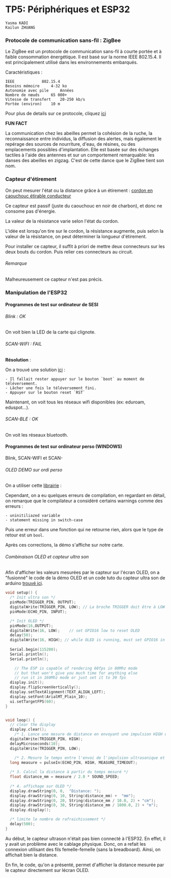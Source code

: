 
# TP5: Périphériques et ESP32

```
Yasma KADI
Kailun ZHUANG
```


### Protocole de communication sans-fil : ZigBee

Le ZigBee est un protocole de communication sans-fil à courte portée et à faible consommation énergétique. Il est basé sur la norme IEEE 802.15.4. Il est principalement utilisé dans les environnements embarqués.


Caractéristiques :

```
IEEE 			802.15.4
Besoins mémoire 	4-32 ko 
Autonomie avec pile 	Années 
Nombre de nœuds 	65 000+
Vitesse de transfert 	20-250 kb/s
Portée (environ) 	10 m 
```
Pour plus de details sur ce protocole, cliquez [ici](https://connect.ed-diamond.com/MISC/MISC-086/Tout-tout-tout-vous-saurez-tout-sur-le-ZigBee "ZigBee")

**FUN FACT**
 
La communication chez les abeilles permet la cohésion de la ruche, la reconnaissance entre individus, la diffusion des alertes, mais également le repérage des sources de nourriture, d'eau, de résines, ou des emplacements possibles d'implantation. Elle est basée sur des échanges tactiles à l'aide des antennes et sur un comportement remarquable: les danses des abeilles en zigzag. C'est de cette dance que le ZigBee tient son nom. 


### Capteur d'étirement

On peut mesurer l'état ou la distance grâce à un étirement : [cordon en caouchouc étirable conducteur](https://www.adafruit.com/product/519 "Adafruit")

Ce capteur est passif (juste du caouchouc en noir de charbon), et donc ne consome pas d'énergie.

La valeur de la résistance varie selon l'état du cordon.

L'idée est lorsqu'on tire sur le cordon, la résistance augmente, puis selon la valeur de la résistance, on peut déterminer la longueur d'étirement.

Pour installer ce capteur, il suffit à priori de mettre deux connecteurs sur les deux bouts du cordon. Puis relier ces connecteurs au circuit.

###### Remarque

Malheureusement ce capteur n'est pas précis.


### Manipulation de l'ESP32

#### Programmes de test sur ordinateur de SESI

###### Blink : OK

On voit bien la LED de la carte qui clignote.

###### SCAN-WIFI : FAIL 

**Résolution** : 

On a trouvé une solution [ici](https://github.com/espressif/arduino-esp32/issues/333#issuecomment-319237961 "github") :

	- Il fallait rester appuyer sur le bouton `boot` au moment de téléversement.
	- Lâcher une fois le téléversement fini.
	- Appuyer sur le bouton reset `RST`

Maintenant, on voit tous les réseaux wifi disponibles (ex: eduroam, eduspot...).

###### SCAN-BLE  : OK

On voit les réseaux bluetooth.

#### Programmes de test sur ordinateur perso (WINDOWS)

Blink, SCAN-WIFI et SCAN-

###### OLED DEMO sur ordi perso 

On a utiliser cette [librairie](https://github.com/osresearch/esp32-ttgo "github") :

Cependant, on a eu quelques erreurs de compilation, en regardant en détail, on remarque que le compilateur a considéré certains warnings comme des erreurs : 

	- uninitiliazed variable
	- statement missing in switch-case

Puis une erreur dans une fonction qui ne retourne rien, alors que le type de retour est un `bool`.

Après ces corrections, la démo s'affiche sur notre carte.

###### Combinaison OLED et capteur ultra son 

Afin d'afficher les valeurs mesurées par le capteur sur l'écran OLED, on a "fusionné" le code de la démo OLED et un code tuto du capteur ultra son de arduino [trouvé ici](https://www.carnetdumaker.net/articles/mesurer-une-distance-avec-un-capteur-ultrason-hc-sr04-et-une-carte-arduino-genuino/ "Tuto ultrason").

```cpp
void setup() {
  /* Init ultra son */
  pinMode(TRIGGER_PIN, OUTPUT);
  digitalWrite(TRIGGER_PIN, LOW); // La broche TRIGGER doit être à LOW au repos
  pinMode(ECHO_PIN, INPUT);

  /* Init OLED */
  pinMode(16,OUTPUT);
  digitalWrite(16, LOW);    // set GPIO16 low to reset OLED
  delay(50); 
  digitalWrite(16, HIGH); // while OLED is running, must set GPIO16 in high
  
  Serial.begin(115200);
  Serial.println();
  Serial.println();

	// The ESP is capable of rendering 60fps in 80Mhz mode
	// but that won't give you much time for anything else
	// run it in 160Mhz mode or just set it to 30 fps
  display.init();
  display.flipScreenVertically();
  display.setTextAlignment(TEXT_ALIGN_LEFT);
  display.setFont(ArialMT_Plain_10);
  ui.setTargetFPS(60);
}


void loop() {
  // clear the display
  display.clear();
    /* 1. Lance une mesure de distance en envoyant une impulsion HIGH de 10µs sur la broche TRIGGER */
  digitalWrite(TRIGGER_PIN, HIGH);
  delayMicroseconds(10);
  digitalWrite(TRIGGER_PIN, LOW);

    /* 2. Mesure le temps entre l'envoi de l'impulsion ultrasonique et son écho (si il existe) */
  long measure = pulseIn(ECHO_PIN, HIGH, MEASURE_TIMEOUT);
   
  /* 3. Calcul la distance à partir du temps mesuré */
  float distance_mm = measure / 2.0 * SOUND_SPEED;
  
  /* 4. affichage sur OLED */
  display.drawString(0, 0,  "Distance: ");
  display.drawString(0, 10, String(distance_mm) +  "mm");
  display.drawString(0, 20, String(distance_mm / 10.0, 2) + "cm");
  display.drawString(0, 30, String(distance_mm / 1000.0, 2) + "m");
  display.display();

  /* limite le nombre de rafraichissement */
  delay(500);
}


``` 

Au début, le capteur ultrason n'était pas bien connecté à l'ESP32. En effet, il y avait un problème avec le cablage physique. Donc, on a refait les connexion utilisant des fils femelle-femelle (sans la breadboard). Ainsi, on affichait bien la distance.

En fin, le code, qu'on a présenté, permet d'afficher la distance mesurée par le capteur directement sur lécran OLED.